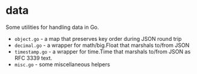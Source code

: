 # data
Some utilities for handling data in Go.

- `object.go` - a map that preserves key order during JSON round trip
- `decimal.go` - a wrapper for math/big.Float that marshals to/from JSON
- `timestamp.go` - a wrapper for time.Time that marshals to/from JSON as RFC 3339 text.
- `misc.go` - some miscellaneous helpers

